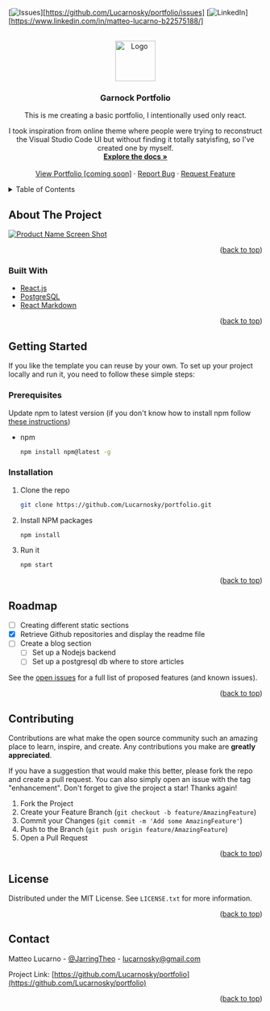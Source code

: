 <div id="top"></div>
<!--
*** Thanks for checking out the Best-README-Template. If you have a suggestion
*** that would make this better, please fork the repo and create a pull request
*** or simply open an issue with the tag "enhancement".
*** Don't forget to give the project a star!
*** Thanks again! Now go create something AMAZING! :D
-->



<!-- PROJECT SHIELDS -->
<!--
*** I'm using markdown "reference style" links for readability.
*** Reference links are enclosed in brackets [ ] instead of parentheses ( ).
*** See the bottom of this document for the declaration of the reference variables
*** for contributors-url, forks-url, etc. This is an optional, concise syntax you may use.
*** https://www.markdownguide.org/basic-syntax/#reference-style-links
-->
[![Issues][issues-shield]][https://github.com/Lucarnosky/portfolio/issues]
[![LinkedIn][linkedin-shield]][https://www.linkedin.com/in/matteo-lucarno-b22575188/]



<!-- PROJECT LOGO -->
<br />
<div align="center">
  <a href="https://github.com/Lucarnosky/portfolio">
    <img src="images/logo.png" alt="Logo" width="80" height="80">
  </a>

<h3 align="center">Garnock Portfolio</h3>

  <p align="center">
    This is me creating a basic portfolio, I intentionally used only react.

I took inspiration from online theme where people were trying to reconstruct the Visual Studio Code UI but without finding it totally satyisfing, so I've created one by myself.
    <br />
    <a href="https://github.com/Lucarnosky/portfolio"><strong>Explore the docs »</strong></a>
    <br />
    <br />
    <a href="#">View Portfolio [coming soon]</a>
    ·
    <a href="https://github.com/Lucarnosky/portfolio/issues">Report Bug</a>
    ·
    <a href="https://github.com/Lucarnosky/portfolio/issues">Request Feature</a>
  </p>
</div>



<!-- TABLE OF CONTENTS -->
<details>
  <summary>Table of Contents</summary>
  <ol>
    <li>
      <a href="#about-the-project">About The Project</a>
      <ul>
        <li><a href="#built-with">Built With</a></li>
      </ul>
    </li>
    <li>
      <a href="#getting-started">Getting Started</a>
      <ul>
        <li><a href="#prerequisites">Prerequisites</a></li>
        <li><a href="#installation">Installation</a></li>
      </ul>
    </li>
    <li><a href="#usage">Usage</a></li>
    <li><a href="#roadmap">Roadmap</a></li>
    <li><a href="#contributing">Contributing</a></li>
    <li><a href="#license">License</a></li>
    <li><a href="#contact">Contact</a></li>
    <li><a href="#acknowledgments">Acknowledgments</a></li>
  </ol>
</details>



<!-- ABOUT THE PROJECT -->
## About The Project

[![Product Name Screen Shot][product-screenshot]](https://imgur.com/a/2eSAkoJ)

<p align="right">(<a href="#top">back to top</a>)</p>



### Built With

* [React.js](https://reactjs.org/)
* [PostgreSQL](https://www.postgresql.org/)
* [React Markdown](https://github.com/remarkjs/react-markdown)

<p align="right">(<a href="#top">back to top</a>)</p>



<!-- GETTING STARTED -->
## Getting Started

If you like the template you can reuse by your own. To set up your project locally and run it,
you need to follow these simple steps:

### Prerequisites

Update npm to latest version (if you don't know how to install npm follow [these instructions](https://phoenixnap.com/kb/install-node-js-npm-on-windows))
* npm
  ```sh
  npm install npm@latest -g
  ```

### Installation

1. Clone the repo
   ```sh
   git clone https://github.com/Lucarnosky/portfolio.git
   ```
2. Install NPM packages
   ```sh
   npm install
   ```
3. Run it
   ```sh
   npm start
   ```

<p align="right">(<a href="#top">back to top</a>)</p>


<!-- ROADMAP -->
## Roadmap

- [ ] Creating different static sections
- [x] Retrieve Github repositories and display the readme file
- [ ] Create a blog section
    - [ ] Set up a Nodejs backend
    - [ ] Set up a postgresql db where to store articles

See the [open issues](https://github.com/Lucarnosky/portfolio/issues) for a full list of proposed features (and known issues).

<p align="right">(<a href="#top">back to top</a>)</p>



<!-- CONTRIBUTING -->
## Contributing

Contributions are what make the open source community such an amazing place to learn, inspire, and create. Any contributions you make are **greatly appreciated**.

If you have a suggestion that would make this better, please fork the repo and create a pull request. You can also simply open an issue with the tag "enhancement".
Don't forget to give the project a star! Thanks again!

1. Fork the Project
2. Create your Feature Branch (`git checkout -b feature/AmazingFeature`)
3. Commit your Changes (`git commit -m 'Add some AmazingFeature'`)
4. Push to the Branch (`git push origin feature/AmazingFeature`)
5. Open a Pull Request

<p align="right">(<a href="#top">back to top</a>)</p>



<!-- LICENSE -->
## License

Distributed under the MIT License. See `LICENSE.txt` for more information.

<p align="right">(<a href="#top">back to top</a>)</p>



<!-- CONTACT -->
## Contact

Matteo Lucarno - [@JarringTheo](https://twitter.com/JarringTheo) - lucarnosky@gmail.com

Project Link: [https://github.com/Lucarnosky/portfolio](https://github.com/Lucarnosky/portfolio)

<p align="right">(<a href="#top">back to top</a>)</p>


<!-- MARKDOWN LINKS & IMAGES -->
<!-- https://www.markdownguide.org/basic-syntax/#reference-style-links -->
[contributors-shield]: https://img.shields.io/github/contributors/Lucarnosky/portfolio.svg?style=for-the-badge
[contributors-url]: https://github.com/Lucarnosky/portfolio/graphs/contributors
[forks-shield]: https://img.shields.io/github/forks/Lucarnosky/portfolio.svg?style=for-the-badge
[forks-url]: https://github.com/Lucarnosky/portfolio/network/members
[stars-shield]: https://img.shields.io/github/stars/Lucarnosky/portfolio.svg?style=for-the-badge
[stars-url]: https://github.com/Lucarnosky/portfolio/stargazers
[issues-shield]: https://img.shields.io/github/issues/Lucarnosky/portfolio.svg?style=for-the-badge
[issues-url]: https://github.com/Lucarnosky/portfolio/issues
[license-shield]: https://img.shields.io/github/license/Lucarnosky/portfolio.svg?style=for-the-badge
[license-url]: https://github.com/Lucarnosky/portfolio/blob/master/LICENSE.txt
[linkedin-shield]: https://img.shields.io/badge/-LinkedIn-black.svg?style=for-the-badge&logo=linkedin&colorB=555
[linkedin-url]: https://linkedin.com/in/matteo-lucarno-b22575188
[product-screenshot]: images/screenshot.png